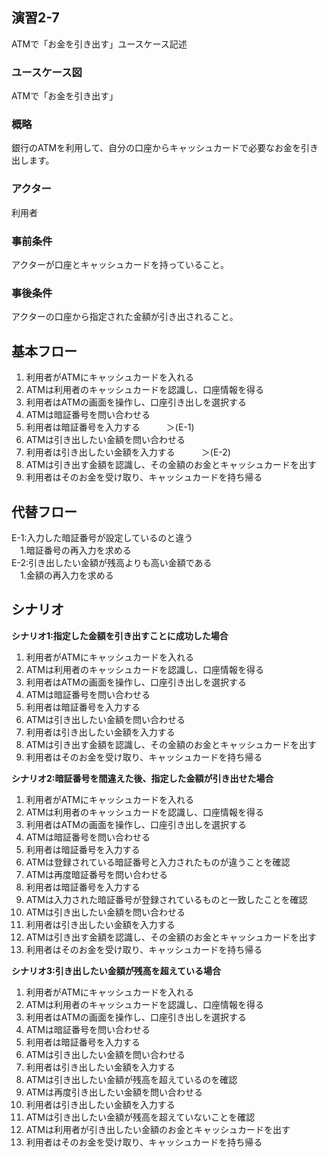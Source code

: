 ## 演習2-7
ATMで「お金を引き出す」ユースケース記述

### ユースケース図
ATMで「お金を引き出す」
### 概略
銀行のATMを利用して、自分の口座からキャッシュカードで必要なお金を引き出します。
### アクター
利用者
### 事前条件
アクターが口座とキャッシュカードを持っていること。
### 事後条件
アクターの口座から指定された金額が引き出されること。

## 基本フロー
1. 利用者がATMにキャッシュカードを入れる
1. ATMは利用者のキャッシュカードを認識し、口座情報を得る
1. 利用者はATMの画面を操作し、口座引き出しを選択する
1. ATMは暗証番号を問い合わせる
1. 利用者は暗証番号を入力する　　　＞(E-1)
1. ATMは引き出したい金額を問い合わせる
1. 利用者は引き出したい金額を入力する　　　＞(E-2)
1. ATMは引き出す金額を認識し、その金額のお金とキャッシュカードを出す
1. 利用者はそのお金を受け取り、キャッシュカードを持ち帰る
## 代替フロー
E-1:入力した暗証番号が設定しているのと違う  
　1.暗証番号の再入力を求める  
E-2:引き出したい金額が残高よりも高い金額である  
　1.金額の再入力を求める  

## シナリオ
**シナリオ1:指定した金額を引き出すことに成功した場合**
1. 利用者がATMにキャッシュカードを入れる
1. ATMは利用者のキャッシュカードを認識し、口座情報を得る
1. 利用者はATMの画面を操作し、口座引き出しを選択する
1. ATMは暗証番号を問い合わせる
1. 利用者は暗証番号を入力する　　　
1. ATMは引き出したい金額を問い合わせる
1. 利用者は引き出したい金額を入力する
1. ATMは引き出す金額を認識し、その金額のお金とキャッシュカードを出す
1. 利用者はそのお金を受け取り、キャッシュカードを持ち帰る

**シナリオ2:暗証番号を間違えた後、指定した金額が引き出せた場合**
1. 利用者がATMにキャッシュカードを入れる
1. ATMは利用者のキャッシュカードを認識し、口座情報を得る
1. 利用者はATMの画面を操作し、口座引き出しを選択する
1. ATMは暗証番号を問い合わせる
1. 利用者は暗証番号を入力する
1. ATMは登録されている暗証番号と入力されたものが違うことを確認
1. ATMは再度暗証番号を問い合わせる
1. 利用者は暗証番号を入力する
1. ATMは入力された暗証番号が登録されているものと一致したことを確認　　
1. ATMは引き出したい金額を問い合わせる
1. 利用者は引き出したい金額を入力する
1. ATMは引き出す金額を認識し、その金額のお金とキャッシュカードを出す
1. 利用者はそのお金を受け取り、キャッシュカードを持ち帰る

**シナリオ3:引き出したい金額が残高を超えている場合**
1. 利用者がATMにキャッシュカードを入れる
1. ATMは利用者のキャッシュカードを認識し、口座情報を得る
1. 利用者はATMの画面を操作し、口座引き出しを選択する
1. ATMは暗証番号を問い合わせる
1. 利用者は暗証番号を入力する　
1. ATMは引き出したい金額を問い合わせる
1. 利用者は引き出したい金額を入力する
1. ATMは引き出したい金額が残高を超えているのを確認
1. ATMは再度引き出したい金額を問い合わせる
1. 利用者は引き出したい金額を入力する
1. ATMは引き出したい金額が残高を超えていないことを確認
1. ATMは利用者が引き出したい金額のお金とキャッシュカードを出す
1. 利用者はそのお金を受け取り、キャッシュカードを持ち帰る


